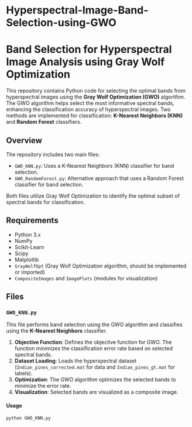 # Hyperspectral-Image-Band-Selection-using-GWO

# Band Selection for Hyperspectral Image Analysis using Gray Wolf Optimization

This repository contains Python code for selecting the optimal bands from hyperspectral images using the **Gray Wolf Optimization (GWO)** algorithm. The GWO algorithm helps select the most informative spectral bands, enhancing the classification accuracy of hyperspectral images. Two methods are implemented for classification: **K-Nearest Neighbors (KNN)** and **Random Forest** classifiers.

## Overview

The repository includes two main files:
- `GWO_KNN.py`: Uses a K-Nearest Neighbors (KNN) classifier for band selection.
- `GWO_RandomForest.py`: Alternative approach that uses a Random Forest classifier for band selection.

Both files utilize Gray Wolf Optimization to identify the optimal subset of spectral bands for classification.

## Requirements

- Python 3.x
- NumPy
- Scikit-Learn
- Scipy
- Matplotlib
- `GrayWolfOpt` (Gray Wolf Optimization algorithm, should be implemented or imported)
- `CompositeImages` and `ImagePlots` (modules for visualization)

## Files

### `GWO_KNN.py`

This file performs band selection using the GWO algorithm and classifies using the **K-Nearest Neighbors** classifier.

1. **Objective Function**: Defines the objective function for GWO. The function minimizes the classification error rate based on selected spectral bands.
2. **Dataset Loading**: Loads the hyperspectral dataset (`Indian_pines_corrected.mat` for data and `Indian_pines_gt.mat` for labels).
3. **Optimization**: The GWO algorithm optimizes the selected bands to minimize the error rate.
4. **Visualization**: Selected bands are visualized as a composite image.

#### Usage
```python
python GWO_KNN.py
